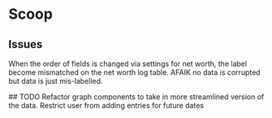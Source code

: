 # Scoop

## Issues

When the order of fields is changed via settings for net worth, the label become mismatched on the net worth log table. AFAIK no data is corrupted but data is just mis-labelled.

## TODO
Refactor graph components to take in more streamlined version of the data.
Restrict user from adding entries for future dates
